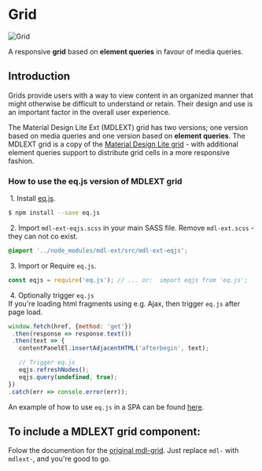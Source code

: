# Grid

![Grid](../../etc/grid.png)

A responsive **grid** based on **element queries** in favour of media queries.

## Introduction
Grids provide users with a way to view content in an organized manner that might otherwise be difficult to 
understand or retain. Their design and use is an important factor in the overall user experience.

The Material Design Lite Ext (MDLEXT) grid has two versions; one version based on media queries and one version 
based on **element queries**. The MDLEXT grid is a copy of the 
[Material Design Lite grid](https://github.com/google/material-design-lite/tree/master/src/grid) - with additional 
element queries support to distribute grid cells in a more responsive fashion.

### How to use the eq.js version of MDLEXT grid

&nbsp;1. Install [eq.js](https://github.com/Snugug/eq.js).
```sh
$ npm install --save eq.js
```

&nbsp;2. Import `mdl-ext-eqjs.scss` in your main SASS file. Remove `mdl-ext.scss` - they can not co exist.
```css
@import '../node_modules/mdl-ext/src/mdl-ext-eqjs';
```

&nbsp;3. Import or Require `eq.js`.  
```javascript
const eqjs = require('eq.js'); // ... or:  import eqjs from 'eq.js';
```

&nbsp;4. Optionally trigger `eq.js`<br/>
If you're loading html fragments using e.g. Ajax, then trigger `eq.js` after page load.

```javascript
window.fetch(href, {method: 'get'})
 .then(response => response.text())
 .then(text => {
   contentPanelEl.insertAdjacentHTML('afterbegin', text);

   // Trigger eq.js
   eqjs.refreshNodes();
   eqjs.query(undefined, true);
})
.catch(err => console.error(err));
```

An example of how to use `eq.js` in a SPA can be found [here](https://github.com/leifoolsen/mdl-webpack).     

## To include a MDLEXT **grid** component:
Folow the documention for the [original mdl-grid](https://github.com/google/material-design-lite/blob/master/src/grid/README.md#to-include-an-mdl-grid-component). Just replace `mdl-` with `mdlext-`, and you're good to go. 

